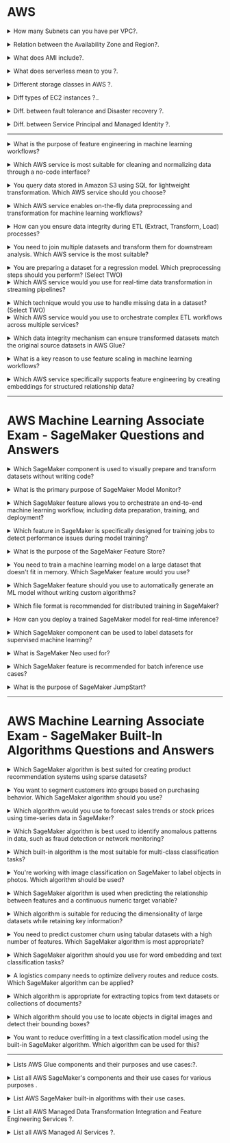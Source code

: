 # AWS 

<details>
<summary> How many Subnets can you have per VPC?.</code></summary><br><b>

`200 Subnets per VPC`
</b></details>

<details>
<summary> Relation between the Availability Zone and Region?.</code></summary><br><b>

Each Region is a separate geographic area. 

Availability Zones are multiple, isolated locations within each Region. 
</b></details>

<details>
<summary> What does AMI include?.</code></summary><br><b>

An AMI includes the following things:

* A template for the root volume for the instance.

* Launch permissions to decide which AWS accounts can avail the AMI to launch instances.

* A block device mapping that determines the volumes to attach to the instance when it is launched.
</b></details>

<details>
<summary> What does serverless mean to you ?.</code></summary><br><b>

Serverless is a cloud-native development model that allows developers to build and run applications without having to manage servers.

There are still servers in serverless, but they are abstracted away from app development. A cloud provider handles the routine work of provisioning, maintaining, and scaling the server infrastructure. Developers can simply package their code in containers for deployment.

Once deployed, serverless apps respond to demand and automatically scale up and down as needed. Serverless offerings from public cloud providers are usually metered on-demand through an event-driven execution model. As a result, when a serverless function is sitting idle, it doesn’t cost anything.
</b></details>

<details>
<summary> Different storage classes in AWS ?.</code></summary><br><b>

* `Amazon S3 Standard (S3 Standard)`
* `Amazon S3 Intelligent-Tiering (S3 Intelligent-Tiering)`
* `Amazon S3 Standard-Infrequent Access (S3 Standard-IA)`
* `Amazon S3 One Zone-Infrequent Access (S3 One Zone-IA)`
* `Amazon S3 Glacier (S3 Glacier)`
* `Amazon S3 Glacier Deep Archive (S3 Glacier Deep Archive)`
* `S3 Outposts storage class` : object storage to your on-premises AWS Outposts environment. Using the S3 APIs and features available in AWS Regions today, S3 on Outposts makes it easy to store and retrieve data on your Outpost, as well as secure the data, control access, tag, and report on it. S3 on Outposts provides a single Amazon S3 storage class, named S3 Outposts, which uses the S3 APIs, and is designed to durably and redundantly store data across multiple devices and servers on your Outposts.

[AWS S3 Storage Classes](https://aws.amazon.com/s3/storage-classes/)
</b></details>

<details>
<summary>  Diff types of EC2 instances ?..</code></summary><br><b>

* `General Purpose`: The most popular; used for web servers, development environments, etc.
* `Compute Optimized`: Good for compute-intensive applications such as some scientific modeling or high-performance web servers.
* `Memory Optimized`: Used for anything that needs memory-intensive applications, such as real-time big data analytics, or running Hadoop or Spark.
* `Accelerated Computing`: Include additional hardware (GPUs, FPGAs) to provide massive amounts of parallel processing for tasks such as graphics processing.
* `Storage Optimized`: Ideal for tasks that require huge amounts of storage, specifically with sequential read-writes, such as log processing.

[EC2 Instance Types](https://aws.amazon.com/ec2/instance-types/)
</b></details>

<details>
<summary>  Diff. between fault tolerance and Disaster recovery ?.</code></summary><br><b>

Fault tolerant design ensures that system is up and working even in faulty scenarios. When you app / business can afford some time otherwise High Availablity will be required if don’t want any downtime.

Disaster recovery ensures that in situation when there is damage beyond repair, system is able to preserve key data and bring up servers in same state. Disaster can be failure of components or entire physical infrastructure.

[fault tolerance and Disaster recovery](https://www.nakivo.com/blog/disaster-recovery-vs-high-availability-vs-fault-tolerance/)
</b></details>

<details>
<summary>  Diff. between Service Principal and Managed Identity ?.</code></summary><br><b>

Service principal is a security identity used by user-created apps, services, and automation tools to access specific Azure resources. 

- SP's are created manually by users/administrators through Azure portal, Azure CLI, PowerShell, or Azure SDKs.

- SP's are typically used in scenarios where an application needs to access Azure resources. They can be assigned roles and permissions, enabling applications to interact with Azure services securely.

- SP's are authenticated using either a client secret (a password) or a certificate. They can authenticate without the need for interactive sign-ins.

Managed identities for Azure resources, also known as Managed Service Identity (MSI), are a feature in Azure Active Directory that allow services to authenticate to cloud services (e.g., Azure Key Vault) without needing to insert credentials into the code.

- MI's are created directly on Azure resources (like Virtual Machines, App Services, Functions, etc.). There's no need for manual creation or management.

- MI's are used in scenarios where an Azure resource needs to access other Azure resources securely. The identity is automatically managed by Azure and doesn’t require explicit management by users.

- MI's use the Azure AD authentication flow. When enabled, Azure automatically handles the authentication process for the resource using the identity.

##Key Differences:

1.Creation and Management:
- Service Principal: Created manually and requires explicit management by the user.
- Managed Identity: Created directly on Azure resources, and Azure handles the management automatically.

2.Scope:
- Service Principal: Can be created for various scenarios and doesn’t have a specific scope in Azure.
- Managed Identity: Tied to a specific Azure resource and can only be used by that resource and its child resources.

3.Authentication:
- Service Principal: Requires manual configuration of authentication methods (client secret or certificate).
- Managed Identity: Authentication is automatically handled by Azure AD.

4.Use Cases:
- Service Principal: Typically used for broader scenarios where applications or services need to access various Azure resources.
- Managed Identity: Ideal for scenarios where a specific Azure resource (e.g., a VM or an App Service) needs secure access to other Azure resources.

[fault tolerance and Disaster recovery](https://www.nakivo.com/blog/disaster-recovery-vs-high-availability-vs-fault-tolerance/)
</b></details>

---

<details>
<summary>What is the purpose of feature engineering in machine learning workflows?</summary><br><b>

**Options:**
- **A.** Simplify model deployment  
- **B.** Improve data storage efficiency  
- **C.** Select, transform, and prepare data for training  
- **D.** Manage training infrastructure  

**Answer:**  
**C. Select, transform, and prepare data for training**

**Explanation:**  
Feature engineering involves selecting, transforming, and pre-processing data to make it suitable for training a machine learning model. It is a crucial step in creating high-quality datasets that improve model accuracy.
</b></details>

<details>
<summary>Which AWS service is most suitable for cleaning and normalizing data through a no-code interface?</summary><br><b>

**Options:**
- **A.** Amazon SageMaker  
- **B.** AWS Glue DataBrew  
- **C.** Amazon EMR  
- **D.** AWS Data Pipeline  

**Answer:**  
**B. AWS Glue DataBrew**

**Explanation:**  
AWS Glue DataBrew provides a visual, no-code interface to clean, normalize, and transform data. It is specifically designed for users who require an easy-to-use tool for data preparation without writing complex scripts.
</b></details>

<details>
<summary>You query data stored in Amazon S3 using SQL for lightweight transformation. Which AWS service should you choose?</summary><br><b>

**Options:**
- **A.** Amazon Athena  
- **B.** AWS Glue  
- **C.** AWS Step Functions  
- **D.** Amazon Kinesis Data Analytics  

**Answer:**  
**A. Amazon Athena**

**Explanation:**  
Amazon Athena is a serverless SQL-based query service that allows you to perform lightweight transformations and analysis directly on data stored in Amazon S3.
</b></details>

<details>
<summary>Which AWS service enables on-the-fly data preprocessing and transformation for machine learning workflows?</summary><br><b>

**Options:**
- **A.** Amazon S3  
- **B.** Amazon SageMaker Data Wrangler  
- **C.** AWS Glue Studio  
- **D.** Amazon Redshift  

**Answer:**  
**B. Amazon SageMaker Data Wrangler**

**Explanation:**  
SageMaker Data Wrangler simplifies data preparation and feature engineering by providing an interactive interface for pre-processing datasets and exporting them directly into the machine learning pipeline.
</b></details>

<details>
<summary>How can you ensure data integrity during ETL (Extract, Transform, Load) processes?</summary><br><b>

**Options:**
- **A.** Use Amazon CloudWatch to trigger metrics  
- **B.** Implement checksums or hashes during data transfer  
- **C.** Use AWS Auto Scaling to handle data overflow  
- **D.** Configure Amazon S3 bucket logging  

**Answer:**  
**B. Implement checksums or hashes during data transfer**

**Explanation:**  
Data integrity can be preserved by implementing validation mechanisms like checksums or hashes during and after the data transfer. AWS services like AWS Glue and Amazon S3 integrate integrity checks automatically during certain operations.
</b></details>

<details>
<summary>You need to join multiple datasets and transform them for downstream analysis. Which AWS service is the most suitable?</summary><br><b>

**Options:**
- **A.** Amazon Athena  
- **B.** AWS Glue  
- **C.** Amazon Kinesis Data Streams  
- **D.** Amazon QuickSight  

**Answer:**  
**B. AWS Glue**

**Explanation:**  
AWS Glue is specifically designed for ETL operations required to join, clean, and transform data from multiple sources. It automates workflows and supports transformation at scale.
</b></details>

<details>
<summary>You are preparing a dataset for a regression model. Which preprocessing steps should you perform? (Select TWO)</summary><br><b>

**Options:**
- **A.** One-hot encode categorical features  
- **B.** Normalize continuous features  
- **C.** Apply dropout techniques to the dataset  
- **D.** Use k-means clustering on the dataset  
- **E.** Convert text features to binary files  

**Answer:**  
**A. One-hot encode categorical features**  
**B. Normalize continuous features**

**Explanation:**  
For regression models:
- **One-hot encoding** is used to convert categorical variables into binary format.  
- **Normalization** scales continuous features to bring them within the same range, improving convergence during training.
</b></details>

<details>
<summary>Which AWS service would you use for real-time data transformation in streaming pipelines?</summary><br><b>

**Options:**
- **A.** Amazon Kinesis Data Analytics  
- **B.** AWS Glue  
- **C.** Amazon QuickSight  
- **D.** Amazon S3  

**Answer:**  
**A. Amazon Kinesis Data Analytics**

**Explanation:**  
Amazon Kinesis Data Analytics allows you to process and transform streaming data in real-time using SQL, making it an ideal choice for real-time transformations.
</b></details>

<details>
<summary>Which technique would you use to handle missing data in a dataset? (Select TWO)</summary><br><b>

**Options:**
- **A.** Impute missing values with the median or mean  
- **B.** Use SageMaker Debugger to detect missing data  
- **C.** Remove rows or columns with missing values  
- **D.** Use SageMaker Model Monitoring for missing data adjustments  

**Answer:**  
**A. Impute missing values with the median or mean**  
**C. Remove rows or columns with missing values**

**Explanation:**  
Handling missing data is essential for clean datasets:
- Imputing replaces missing values with the mean or median.
- Removing rows or columns is used when missing data is substantial and cannot be meaningfully imputed.
</b></details>

<details>
<summary>Which AWS service would you use to orchestrate complex ETL workflows across multiple services?</summary><br><b>

**Options:**
- **A.** AWS Step Functions  
- **B.** AWS Glue DataBrew  
- **C.** Amazon SageMaker  
- **D.** Amazon EMR  

**Answer:**  
**A. AWS Step Functions**

**Explanation:**  
AWS Step Functions is a workflow orchestration service that integrates with multiple AWS services, such as Glue, Lambda, and SageMaker, to enable seamless ETL pipeline execution.
</b></details>

<details>
<summary>Which data integrity mechanism can ensure transformed datasets match the original source datasets in AWS Glue?</summary><br><b>

**Options:**
- **A.** Implement AWS Glue crawlers  
- **B.** Configure job bookmarks in Glue  
- **C.** Use S3 Versioning and data validation scripts  
- **D.** Utilize Amazon EMR’s Auto Scaling feature  

**Answer:**  
**C. Use S3 Versioning and data validation scripts**

**Explanation:**  
Versioning in Amazon S3, combined with validation scripts for checksums or row counts, ensures that transformed datasets retain data integrity against their original source datasets during Glue workflows.
</b></details>

<details>
<summary>What is a key reason to use feature scaling in machine learning workflows?</summary><br><b>

**Options:**
- **A.** To improve the interpretability of trained models  
- **B.** To handle highly skewed datasets  
- **C.** To ensure all features contribute equally to model training  
- **D.** To reduce dataset size for faster computation  

**Answer:**  
**C. To ensure all features contribute equally to model training**

**Explanation:**  
Feature scaling ensures equal contribution by bringing all feature values into the same range. This is crucial for models like Logistic Regression or Neural Networks that are sensitive to feature magnitudes.
</b></details>

<details>
<summary>Which AWS service specifically supports feature engineering by creating embeddings for structured relationship data?</summary><br><b>

**Options:**
- **A.** Amazon SageMaker Processing  
- **B.** Amazon Neptune ML  
- **C.** AWS Data Pipeline  
- **D.** Amazon Kinesis Data Firehose  

**Answer:**  
**B. Amazon Neptune ML**

**Explanation:**  
Amazon Neptune ML leverages graph neural networks to generate embeddings for conducting machine learning on highly connected datasets, such as social networks or recommendation systems.
</b></details>

---
# AWS Machine Learning Associate Exam - SageMaker Questions and Answers
<details>
<summary>Which SageMaker component is used to visually prepare and transform datasets without writing code?</summary><br><b>

**Options:**
- **A.** SageMaker Processing  
- **B.** SageMaker Studio  
- **C.** SageMaker Data Wrangler  
- **D.** SageMaker Autopilot  

**Answer:**  
**C. SageMaker Data Wrangler**

**Explanation:**  
SageMaker Data Wrangler provides a visual, no-code interface to prepare, clean, and transform datasets for machine learning workflows.

</b></details>

<details>
<summary>What is the primary purpose of SageMaker Model Monitor?</summary><br><b>

**Options:**
- **A.** Automate data labeling for supervised learning.  
- **B.** Debug model training jobs for performance bottlenecks.  
- **C.** Detect model prediction drift and anomalies in production.  
- **D.** Optimize models for edge devices.  

**Answer:**  
**C. Detect model prediction drift and anomalies in production**

**Explanation:**  
SageMaker Model Monitor detects changes in incoming data, concept drift, or anomalies in model predictions, ensuring the deployed model's accuracy over time.

</b></details>

<details>
<summary>Which SageMaker feature allows you to orchestrate an end-to-end machine learning workflow, including data preparation, training, and deployment?</summary><br><b>

**Options:**
- **A.** SageMaker Autopilot  
- **B.** SageMaker Processing Jobs  
- **C.** SageMaker Pipelines  
- **D.** SageMaker Debugger  

**Answer:**  
**C. SageMaker Pipelines**

**Explanation:**  
SageMaker Pipelines is used to automate and orchestrate the entire ML workflow, including data preparation, feature engineering, model training, tuning, and deployment.

</b></details>

<details>
<summary>Which feature in SageMaker is specifically designed for training jobs to detect performance issues during model training?</summary><br><b>

**Options:**
- **A.** SageMaker Debugger  
- **B.** SageMaker Processing  
- **C.** SageMaker Pipelines  
- **D.** SageMaker Model Monitor  

**Answer:**  
**A. SageMaker Debugger**

**Explanation:**  
SageMaker Debugger provides tools to debug and monitor training jobs, identifying performance issues like underfitting, overfitting, and hardware bottlenecks during training.

</b></details>

<details>
<summary>What is the purpose of the SageMaker Feature Store?</summary><br><b>

**Options:**
- **A.** To preprocess data for machine learning models.  
- **B.** To store, share, and reuse features across teams and workflows.  
- **C.** To automate model training.  
- **D.** To deploy models to edge devices.  

**Answer:**  
**B. To store, share, and reuse features across teams and workflows**

**Explanation:**  
The SageMaker Feature Store allows you to create, manage, and share reusable features across different teams and ML projects, ensuring consistency and efficiency.

</b></details>

<details>
<summary>You need to train a machine learning model on a large dataset that doesn't fit in memory. Which SageMaker feature would you use?</summary><br><b>

**Options:**
- **A.** SageMaker Pipelines  
- **B.** SageMaker Training with Pipe Mode  
- **C.** SageMaker Autopilot  
- **D.** SageMaker Debugger  

**Answer:**  
**B. SageMaker Training with Pipe Mode**

**Explanation:**  
SageMaker Training with **Pipe Mode** streams data directly from Amazon S3 to training algorithms, eliminating the need to fit the entire dataset into memory.

</b></details>

<details>
<summary>Which SageMaker feature should you use to automatically generate an ML model without writing custom algorithms?</summary><br><b>

**Options:**
- **A.** SageMaker Studio  
- **B.** SageMaker Data Wrangler  
- **C.** SageMaker Autopilot  
- **D.** SageMaker Feature Store  

**Answer:**  
**C. SageMaker Autopilot**

**Explanation:**  
SageMaker Autopilot automatically trains and tunes models based on your dataset while providing transparency into the models and underlying processes.

</b></details>

<details>
<summary>Which file format is recommended for distributed training in SageMaker?</summary><br><b>

**Options:**
- **A.** CSV files stored in S3 buckets  
- **B.** JSON files stored in DynamoDB  
- **C.** RecordIO files in augmented manifest format  
- **D.** Parquet files stored in S3 buckets  

**Answer:**  
**C. RecordIO files in augmented manifest format**

**Explanation:**  
The RecordIO format in the augmented manifest format is ideal for efficient distributed training as it provides faster reading and processing of large datasets.

</b></details>

<details>
<summary>How can you deploy a trained SageMaker model for real-time inference?</summary><br><b>

**Options:**
- **A.** Use SageMaker Processing  
- **B.** Deploy the model to a SageMaker Endpoint  
- **C.** Use SageMaker Data Wrangler  
- **D.** Integrate the model with Lambda directly  

**Answer:**  
**B. Deploy the model to a SageMaker Endpoint**

**Explanation:**  
SageMaker Endpoints allow you to deploy trained models for real-time inference and handle production workloads efficiently.

</b></details>

<details>
<summary>Which SageMaker component can be used to label datasets for supervised machine learning?</summary><br><b>

**Options:**
- **A.** SageMaker Model Monitor  
- **B.** SageMaker Ground Truth  
- **C.** SageMaker Autopilot  
- **D.** SageMaker JumpStart  

**Answer:**  
**B. SageMaker Ground Truth**

**Explanation:**  
SageMaker Ground Truth is used to label datasets either through human annotation or semi-automated processes, which is critical for building supervised learning models.

</b></details>

<details>
<summary>What is SageMaker Neo used for?</summary><br><b>

**Options:**
- **A.** Optimizing models for deployment to edge devices.  
- **B.** Debugging underperforming training jobs.  
- **C.** Preprocessing raw data for model training.  
- **D.** Managing the storage of feature data.  

**Answer:**  
**A. Optimizing models for deployment to edge devices**

**Explanation:**  
SageMaker Neo helps optimize ML models to run on edge devices with reduced latency and lower resource consumption.

</b></details>

<details>
<summary>Which SageMaker feature is recommended for batch inference use cases?</summary><br><b>

**Options:**
- **A.** SageMaker Training  
- **B.** SageMaker Processing  
- **C.** SageMaker Transform Jobs  
- **D.** SageMaker Debugger  

**Answer:**  
**C. SageMaker Transform Jobs**

**Explanation:**  
SageMaker Transform Jobs are specifically designed for non-real-time batch inference tasks where predictions need to be made on large datasets.

</b></details>

<details>
<summary>What is the purpose of SageMaker JumpStart?</summary><br><b>

**Options:**
- **A.** Automate and deploy prebuilt ML models for common business problems.  
- **B.** Debug training pipelines for faster iteration cycles.  
- **C.** Store reusable ML features for later use.  
- **D.** Create end-to-end workflows for data preprocessing and training.  

**Answer:**  
**A. Automate and deploy prebuilt ML models for common business problems**

**Explanation:**  
SageMaker JumpStart provides pre-trained models, examples, and templates to help you quickly build and deploy machine learning solutions for common use cases.

</b></details>

---
# AWS Machine Learning Associate Exam - SageMaker Built-In Algorithms Questions and Answers

<details>
<summary>Which SageMaker algorithm is best suited for creating product recommendation systems using sparse datasets?</summary><br><b>

**Options:**
- **A.** Linear Learner  
- **B.** Factorization Machines  
- **C.** K-Means Clustering  
- **D.** Random Cut Forest  

**Answer:**  
**B. Factorization Machines**

**Explanation:**  
Factorization Machines are designed for sparse datasets and are frequently used in recommendation systems, predicting user preferences based on historical data.

</b></details>

<details>
<summary>You want to segment customers into groups based on purchasing behavior. Which SageMaker algorithm should you use?</summary><br><b>

**Options:**
- **A.** Principal Component Analysis (PCA)  
- **B.** K-Means Clustering  
- **C.** Neural Topic Modeling  
- **D.** DeepAR  

**Answer:**  
**B. K-Means Clustering**

**Explanation:**  
K-Means Clustering is an unsupervised learning algorithm used for customer segmentation, grouping similar customers based on shared behaviors.

</b></details>

<details>
<summary>Which algorithm would you use to forecast sales trends or stock prices using time-series data in SageMaker?</summary><br><b>

**Options:**
- **A.** DeepAR Forecasting  
- **B.** Neural Topic Modeling  
- **C.** Linear Learner  
- **D.** Multinomial Logistic Regression  

**Answer:**  
**A. DeepAR Forecasting**

**Explanation:**  
DeepAR is specifically designed for probabilistic time-series forecasting and is well-suited for predicting trends in sales, stock prices, and demand planning.

</b></details>

<details>
<summary>Which SageMaker algorithm is best used to identify anomalous patterns in data, such as fraud detection or network monitoring?</summary><br><b>

**Options:**
- **A.** Random Cut Forest  
- **B.** XGBoost  
- **C.** K-Means Clustering  
- **D.** PCA  

**Answer:**  
**A. Random Cut Forest**

**Explanation:**  
Random Cut Forest (RCF) is optimized for anomaly detection in tabular and time-series datasets, making it ideal for identifying fraudulent activities or network anomalies.

</b></details>

<details>
<summary>Which built-in algorithm is the most suitable for multi-class classification tasks?</summary><br><b>

**Options:**
- **A.** Linear Learner  
- **B.** Multinomial Logistic Regression  
- **C.** BlazingText  
- **D.** Factorization Machines  

**Answer:**  
**B. Multinomial Logistic Regression**

**Explanation:**  
Multinomial Logistic Regression is ideal for multi-class classification problems where there are more than two categories to predict.

</b></details>

<details>
<summary>You're working with image classification on SageMaker to label objects in photos. Which algorithm should be used?</summary><br><b>

**Options:**
- **A.** Object Detection  
- **B.** BlazingText  
- **C.** Image Classification  
- **D.** Semantic Segmentation  

**Answer:**  
**C. Image Classification**

**Explanation:**  
The Image Classification algorithm is built to categorize objects into predefined labels using image datasets.

</b></details>

<details>
<summary>Which SageMaker algorithm is used when predicting the relationship between features and a continuous numeric target variable?</summary><br><b>

**Options:**
- **A.** XGBoost  
- **B.** Linear Learner  
- **C.** DeepAR Forecasting  
- **D.** Sequence-to-Sequence  

**Answer:**  
**B. Linear Learner**

**Explanation:**  
Linear Learner is well-suited for regression problems that involve predicting a continuous target variable based on input features.

</b></details>

<details>
<summary>Which algorithm is suitable for reducing the dimensionality of large datasets while retaining key information?</summary><br><b>

**Options:**
- **A.** Neural Topic Modeling  
- **B.** Principal Component Analysis (PCA)  
- **C.** K-Means Clustering  
- **D.** Random Cut Forest  

**Answer:**  
**B. Principal Component Analysis (PCA)**

**Explanation:**  
PCA is designed for dimensionality reduction, simplifying large datasets while keeping the most important statistical information.

</b></details>

<details>
<summary>You need to predict customer churn using tabular datasets with a high number of features. Which SageMaker algorithm is most appropriate?</summary><br><b>

**Options:**
- **A.** Neural Topic Modeling  
- **B.** XGBoost  
- **C.** Factorization Machines  
- **D.** DeepAR  

**Answer:**  
**B. XGBoost**

**Explanation:**  
XGBoost is highly efficient for tabular data and performs well in predictive modeling tasks such as customer churn and forecasting.

</b></details>

<details>
<summary>Which SageMaker algorithm should you use for word embedding and text classification tasks?</summary><br><b>

**Options:**
- **A.** Sequence-to-Sequence  
- **B.** BlazingText  
- **C.** Neural Topic Modeling  
- **D.** Linear Learner  

**Answer:**  
**B. BlazingText**

**Explanation:**  
BlazingText is optimized for word embeddings and text classification tasks, such as document categorization or sentiment analysis.

</b></details>

<details>
<summary>A logistics company needs to optimize delivery routes and reduce costs. Which SageMaker algorithm can be applied?</summary><br><b>

**Options:**
- **A.** Linear Learner  
- **B.** Factorization Machines  
- **C.** Sequence-to-Sequence  
- **D.** Reinforcement Learning  

**Answer:**  
**D. Reinforcement Learning**

**Explanation:**  
Reinforcement Learning is perfect for decision-making tasks, such as optimizing delivery routes or dynamic logistics planning.

</b></details>

<details>
<summary>Which algorithm is appropriate for extracting topics from text datasets or collections of documents?</summary><br><b>

**Options:**
- **A.** Neural Topic Modeling  
- **B.** BlazingText  
- **C.** Sequence-to-Sequence  
- **D.** Random Cut Forest  

**Answer:**  
**A. Neural Topic Modeling**

**Explanation:**  
Neural Topic Modeling identifies abstract topics in text datasets using unsupervised learning techniques.

</b></details>

<details>
<summary>Which algorithm should you use to locate objects in digital images and detect their bounding boxes?</summary><br><b>

**Options:**
- **A.** Semantic Segmentation  
- **B.** Object Detection  
- **C.** Image Classification  
- **D.** PCA  

**Answer:**  
**B. Object Detection**

**Explanation:**  
Object Detection identifies objects in images and outputs their bounding boxes and associated classes.

</b></details>

<details>
<summary>You want to reduce overfitting in a text classification model using the built-in SageMaker algorithm. Which algorithm can be used for this?</summary><br><b>

**Options:**
- **A.** BlazingText  
- **B.** Linear Learner  
- **C.** XGBoost  
- **D.** Sequence-to-Sequence  

**Answer:**  
**A. BlazingText**

**Explanation:**  
BlazingText applies techniques like regularization and dropout to minimize overfitting in text classification models.

</b></details>

---

<details>
<summary> Lists AWS Glue components and their purposes and use cases:?.</code></summary><br><b>
# AWS Glue Components and Their Use Cases

| **Component**              | **Purpose**                                | **Use Cases**                                                                                 |
|----------------------------|--------------------------------------------|---------------------------------------------------------------------------------------------|
| **AWS Glue Data Catalog**  | Centralized metadata repository            | Stores metadata for all datasets, used for managing schemas and querying datasets with tools like Athena. |
| **AWS Glue Crawlers**      | Automatic schema discovery                 | Identifies and categorizes the structure and format of data in storage (e.g., S3, RDS, Redshift). |
| **AWS Glue ETL Jobs**      | Extract, Transform, Load (ETL) Operations  | Automates the process of extracting, transforming, and loading data with serverless functionality. |
| **AWS Glue Studio**        | Visual Interface for ETL Jobs              | Simplifies ETL job creation through a drag-and-drop interface designed for ease of use.       |
| **AWS Glue DataBrew**      | No-Code Data Preparation                   | Allows users to clean, normalize, and transform datasets visually without coding.             |
| **AWS Glue Workflows**     | Workflow Orchestration                     | Orchestrates complex ETL jobs, crawlers, and triggers in sequence or parallel workflows.      |
| **AWS Glue Triggers**      | Event-Based ETL Job Automation             | Automates running ETL, crawling, or workflows based on specific events or schedules.          |
| **AWS Glue Streaming ETL** | Real-Time Data Transformation              | Processes streaming data from sources like Amazon Kinesis or Apache Kafka for real-time transformations. |
| **AWS Glue Developer/API Access** | Programmatic ETL Job Creation       | Provides APIs and SDKs for developers to create custom ETL workflows using Python or Scala code. |
| **AWS Glue DPU (Data Processing Units)** | Scalable compute for jobs     | Provides distributed and scalable compute for handling large-scale data processing operations. |
| **AWS Glue Connections**   | Data Source Integration                    | Allows connectivity to external data stores like RDS, JDBC, or on-premises databases.         |
| **AWS Glue ML Transforms** | Machine Learning Transforms                | Automates significant transformations using machine learning techniques (e.g., deduplication, linkage). |
| **AWS Glue Schema Registry** | Schema Evolution Management             | Enables management, validation, and enforcement of schemas for streaming and batch data workflows. |
| **AWS Glue Partition Indexing** | Partition Optimization               | Optimizes querying large S3-based datasets with high granularity for faster performance.       |

</b></details>

<details>
<summary> List all AWS SageMaker's components and their use cases for various purposes .</code></summary><br><b>
# Amazon SageMaker Components and Their Use Cases

| **Component**                       | **Purpose**                               | **Use Cases**                                                                                         |
|-------------------------------------|-------------------------------------------|-------------------------------------------------------------------------------------------------------|
| **SageMaker Studio**                | Integrated Development Environment (IDE) | Allows data scientists and developers to build, train, debug, and deploy ML models in a unified interface. |
| **SageMaker Data Wrangler**         | Data Preparation and Feature Engineering  | Simplifies data preparation, cleaning, and feature engineering for machine learning workflows.         |
| **SageMaker Autopilot**             | Build Models Automatically                | Automatically trains and tunes the best ML model based on your data while providing visibility into the process. |
| **SageMaker Training**              | Model Training                            | Trains ML models at scale with support for distributed training and custom training scripts.           |
| **SageMaker Processing**            | Data Preprocessing and Post-processing    | Run data preprocessing, post-processing tasks, or batch inference workloads using managed infrastructure. |
| **SageMaker Feature Store**         | Feature Management                        | Centralize, create, and reuse features for ML models across teams and projects.                        |
| **SageMaker Debugger**              | Debugging and Insights                    | Analyzes and debugs training jobs by identifying performance bottlenecks and providing actionable insights. |
| **SageMaker Model Monitor**         | Model Monitoring in Production            | Detects deviations, concept drift, and anomalies in model predictions to ensure accurate and reliable production models. |
| **SageMaker Pipelines**             | Machine Learning Pipelines                | Automates and orchestrates workflows for data preparation, model building, training, optimization, and deployment. |
| **SageMaker Ground Truth**          | Data Labeling                             | Builds accurate ground truth datasets for supervised learning by enabling human labeling tasks or semi-automation. |
| **SageMaker Neo**                   | Model Optimization for Edge               | Optimizes machine learning models to run faster and at lower latency on edge devices and hardware.      |
| **SageMaker JumpStart**             | Prebuilt Solutions and Models             | Provides pre-trained models, solution templates, and example notebooks for various ML use cases.        |
| **SageMaker Inference Recommender** | Recommendation for Deployment             | Automates the selection of the best resources for deploying machine learning models.                    |
| **SageMaker Hosting/Inferences**    | Model Deployment and Inference            | Deploys trained models as endpoints for real-time, batch, and asynchronous inference.                   |
| **SageMaker Clarify**               | Data Bias and Model Explainability        | Detects bias in your data and explains model predictions for fairness and transparency.                 |
| **SageMaker Model Registry**        | Centralized Model Repository              | Tracks and manages ML models and their versions for streamlined deployment and governance.              |
| **SageMaker Marketplace**           | External Model Use                        | Allows you to use and deploy pre-trained machine learning models and algorithms from third-party vendors. |
| **SageMaker Edge Manager**          | Edge Device Management                    | Deploys, manages, and monitors models on thousands of edge devices.                                    |

</b></details>

<details>
<summary> List AWS SageMaker built-in algorithms with their use cases.</code></summary><br><b>

# AWS SageMaker Built-In Algorithms and Their Use Cases

| **Algorithm**                 | **Category**              | **Use Case**                                                                                         | **Key Features**                                                                                       |
|-------------------------------|---------------------------|-----------------------------------------------------------------------------------------------------|---------------------------------------------------------------------------------------------------------|
| **Linear Learner**            | Regression/Classification | Predicting trends, pricing models, fraud detection, and binary/multi-class classification problems. | Optimizes linear models and supports both regression and binary/multi-class classification tasks.        |
| **XGBoost**                   | Regression/Classification | Predicting churn, forecasting, and natural language processing (NLP).                             | Highly efficient, scalable implementation of gradient-boosted decision trees for tabular datasets.       |
| **Factorization Machines**    | Recommendation Systems    | Personalizing product recommendations, predicting customer behavior.                               | Used for recommendation engines (e.g., collaborative filtering) for sparse datasets.                    |
| **Image Classification**      | Computer Vision           | Classifying objects in images (e.g., face recognition, product categorization).                   | Pre-trained models optimized for image datasets; supports transfer learning.                             |
| **Object Detection**          | Computer Vision           | Detecting and locating objects in digital images and videos.                                       | Detects bounding boxes and classes for objects in images (e.g., autonomous vehicles or scene detection). |
| **Semantic Segmentation**     | Computer Vision           | Image segmentation for medical imagery, self-driving cars, and video analysis.                    | Detects pixel-level segmentation for more precise visual understanding.                                  |
| **BlazingText**               | Natural Language Processing | Sentiment analysis, document categorization, and word embedding.                                  | Optimized for word embedding tasks and text classification; supports fast text algorithms.               |
| **Sequence-to-Sequence**      | Natural Language Processing | Language translation, text summarization, and chatbot creation.                                   | Translates or summarizes sequences, such as converting articles to abstracts using encoder-decoder models.|
| **DeepAR**                    | Time Series Forecasting   | Forecasting stock prices, sales forecasting, and demand planning.                                 | Designed for time-series forecasting on large volumes of historical data with probabilistic predictions.  |
| **K-Means Clustering**        | Clustering               | Customer segmentation, anomaly detection, and data grouping.                                      | Finds clusters within datasets for unsupervised learning tasks.                                          |
| **Principal Component Analysis (PCA)** | Dimensionality Reduction | Reducing dimensions in datasets for visualization and preprocessing.                               | Extracts principal components to reduce the dimensionality of datasets while retaining key information.   |
| **Neural Topic Modeling**     | Unsupervised Learning     | Generating topics from text datasets and document collections.                                    | Uses unsupervised learning to identify abstract topics in datasets based on text patterns.                |
| **Random Cut Forest (RCF)**   | Anomaly Detection         | Fraud detection, network monitoring, and identifying unusual patterns.                            | Detects anomalies in time-series or tabular datasets automatically.                                      |
| **IP Insights**               | Fraud Detection           | Identifying suspicious IP addresses in fraud detection workflows.                                 | Learns IP address embeddings for detecting problematic or unauthorized activity.                          |
| **Reinforcement Learning**    | Decision Making           | Autonomous actions in robotics, game simulations, and optimization problems.                      | Supports reinforcement learning models like Deep Q-Learning or policy-gradient methods.                   |
| **Matrix Factorization**      | Recommendation Systems    | Collaborative filtering for personalized recommendations.                                          | Specialized for sparse datasets in recommendation engines.                                                |
| **Training Algorithm Optimization (TAO)** | Optimization          | Automated optimization of training parameters and hyperparameters.                               | Finds the best configuration for training models to maximize performance.                                 |
| **Multinomial Logistic Regression** | Classification         | Multi-class classification problems such as labeling categories in text datasets.                | Solves multi-class classification problems using regression techniques extended to multiple categories.    |

</b></details>

<details>
<summary> List all AWS Managed Data Transformation Integration and Feature Engineering Services ?.</code></summary><br><b>

| **Service**                   | **Category**                    | **Use Cases**                                                                                          | **Key Differences**                                                                                  |
|-------------------------------|----------------------------------|--------------------------------------------------------------------------------------------------------|-------------------------------------------------------------------------------------------------------|
| **AWS Glue**                  | Data Integration and ETL        | Data integration, ETL (Extract, Transform, Load), automate workflows, schema discovery.                | A fully managed ETL service designed for large-scale data integration and transformation tasks.      |
| **AWS Glue DataBrew**         | Data Preparation (No-Code)      | Visual, no-code preparation of datasets for ML workflows or analytics.                                | A no-code data transformation tool focusing on cleaning, normalizing, and profiling data.            |
| **Amazon EMR**                | Big Data Processing             | Process large-scale data using frameworks like Apache Spark, Hadoop, etc.                             | Highly scalable big data processing for analytics and transformation using open-source frameworks.   |
| **Amazon Redshift**           | Data Warehousing               | Query large-scale structured or semi-structured datasets, create data models for ML.                  | Provides built-in transformation through SQL-based operations within a managed data warehouse setup. |
| **Amazon Redshift Spectrum**  | Query over S3 Data              | Query S3-based structured data directly without loading it into Redshift.                             | Extends Redshift's capabilities by allowing you to query data already hosted in Amazon S3.           |
| **AWS Lambda**                | Event-Driven Data Processing    | Perform custom data transformations and lightweight feature engineering using serverless compute.      | No infrastructure required for workflows with small-scale custom transformation tasks.               |
| **Amazon Kinesis Data Analytics** | Real-Time Data Integration   | Analyze streaming data and perform transformations in real-time.                                      | Focused on Kinesis streams for real-time analytics and transformations.                             |
| **Amazon QuickSight**         | Data Visualization & Analytics | Create visualizations, perform lightweight transformations, and build dashboards from datasets.        | Primarily used for business intelligence with minor transformation capabilities.                     |
| **Amazon Sagemaker Data Wrangler** | Feature Engineering for ML | Aggregate, clean, normalize, and transform datasets specifically for machine learning workflows.       | A tool within SageMaker specifically designed for feature engineering in ML.                         |
| **AWS Step Functions**        | Workflow Orchestration         | Orchestrate ETL pipelines by integrating multiple services like AWS Glue, Lambda, and SageMaker.       | Mainly used for combining and managing workflows across multiple data transformation services.        |
| **AWS Data Pipeline**         | Data Workflow Automation       | Create end-to-end data workflows for transformation and integration with periodic scheduling.          | Older ETL automation tool with support for batch processing.                                         |
| **Amazon Athena**             | Interactive Query Service       | Query and transform S3 data using SQL.                                                                | Serverless service to perform lightweight data transformation using SQL queries.                      |
| **AWS Lake Formation**        | Centralized Data Repository     | Build a centralized data lake, clean and catalog data from various sources.                           | Focuses on managing, cataloging, and transforming data at scale in data lakes.                       |
| **Amazon OpenSearch Service** | Search and Analytics            | Perform structured searches and real-time analytics on transformed data (e.g., logs, JSON, metrics).   | Optimized for structured search queries and visual analytics.                                        |
| **Amazon DynamoDB Streams**   | Real-Time Streaming Data        | Integrate and transform change data captured in real-time from DynamoDB tables.                       | Specifically tied to DynamoDB for real-time data transformation and integration workflows.            |
| **Amazon AppFlow**            | SaaS Data Integration           | Transfer and transform data between SaaS applications (e.g., Salesforce) and AWS services.            | A specialized tool for integrating and transferring data from SaaS platforms to AWS.                 |
| **AWS Batch**                 | Batch Processing                | Execute large-scale data processing or transformation workflows in batch jobs.                   | Designed for large-scale compute-intensive, batch-driven workflows.

</b></details>

<details>
<summary>  List all AWS Managed AI Services ?.</code></summary><br><b>
  
| Service | Key Use Cases | Key Difference |
| :-- | :-- | :-- |
| Amazon Comprehend | NLP/Text Analytics | Text analytics, sentiment analysis, entity recognition, and language processing. |
| Amazon Rekognition | Computer Vision | Image/video analysis, object detection, facial recognition, and label detection. |
| Amazon Polly | Speech AI | Text-to-speech conversion with lifelike voices for interactive applications. |
| Amazon Translate | NLP/Language Translation | Language translation across multiple languages. |
| Amazon Forecast | Time Series Forecasting | Predict future outcomes like financial metrics, inventory, and demand planning. |
| Amazon Lookout for Metrics | Anomaly Detection | Detection of anomalies in metrics like revenue, sales, and operational data. |
| Amazon Lookout for Vision | Computer Vision | Detect quality defects in manufactured products with computer vision. |
| Amazon Bedrock | Generative AI | Run and scale generative AI models like GPT, Claude, and others on AWS infrastructure. |
| Amazon SageMaker | End-to-End ML Platform | Build, train, and deploy custom machine learning models. |
| AWS Panorama | Edge AI | Edge computer vision for analyzing on-premises video streams locally in low-latency environments. |
| Amazon Lex | Conversational AI | Conversational AI for creating chatbots or voice bots for customer service and virtual assistants. |
| Amazon Textract | Document Processing | Extract text, tables, and forms from scanned documents. |
| Amazon Personalize | Recommendations | Build personalized recommendations for users (e.g., e-commerce, media). |
| Amazon CodeWhisperer | Developer Productivity | AI-powered code suggestions and completions to enhance developer productivity. |
| Amazon HealthLake | Healthcare AI | Process and analyze health-related data, store, and transform data in HL7 FHIR format. |
| AWS Q Business | Business Optimization | Optimization and quantum-inspired solutions for solving complex computational problems in logistics, finance, and manufacturing. |
| Amazon Fraud Detector | Fraud Detection | Detect and prevent online fraud in real time. |
| Amazon Transcribe | Speech-to-Text Conversion | Automatic transcription of spoken language from audio files. |
| AWS DeepLens | Computer Vision/Hardware | Edge hardware for computer vision modeling and deployment. |
| Amazon Kendra | Enterprise Search | Enhances enterprise productivity with machine learning-powered contextual search across large data sources. |
| AWS Glue DataBrew | Data Preparation | No-code data preparation for machine learning workflows and analytics. |
| Amazon Neptune ML | Graph ML | Use graph machine learning models to analyze relationships in highly connected data. |

</b></details>
